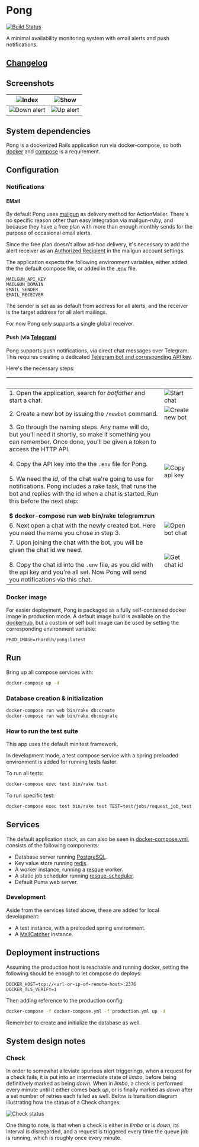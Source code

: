 # Pong

[![Build Status](https://travis-ci.org/rhardih/pong.svg?branch=master)](https://travis-ci.org/rhardih/pong)

A minimal availability monitoring system with email alerts and push notifications.

## [Changelog](https://github.com/rhardih/pong/blob/master/CHANGELOG.md)

## Screenshots

![Index](https://media.githubusercontent.com/media/rhardih/pong/master/screenshots/index.png)|![Show](https://media.githubusercontent.com/media/rhardih/pong/master/screenshots/show.png)
|:-:|:-:|
![Down alert](https://media.githubusercontent.com/media/rhardih/pong/master/screenshots/email_down.png)|![Up alert](https://media.githubusercontent.com/media/rhardih/pong/master/screenshots/email_up.png)

## System dependencies

Pong is a dockerized Rails application run via docker-compose, so both
[docker](https://www.docker.com/get-started) and
[compose](https://docs.docker.com/compose/install/) is a requirement.

## Configuration

### Notifications

#### EMail

By default Pong uses [mailgun](https://www.mailgun.com/) as delivery method for
ActionMailer. There's no specific reason other than easy integration via
mailgun-ruby, and because they have a free plan with more than enough monthly
sends for the purpose of occasional email alerts.

Since the free plan doesn't allow ad-hoc delivery, it's necessary to add the
alert receiver as an [Authorized
Recipient](https://help.mailgun.com/hc/en-us/articles/217531258-Authorized-Recipients)
in the mailgun account settings.

The application expects the following environment variables, either added the
the default compose file, or added in the
[.env](https://github.com/rhardih/pong/blob/master/.env) file.

```
MAILGUN_API_KEY
MAILGUN_DOMAIN
EMAIL_SENDER
EMAIL_RECEIVER
```

The sender is set as as default from address for all alerts, and the receiver is
the target address for all alert mailings.

For now Pong only supports a single global receiver.

#### Push (via [Telegram](telegram.org))

Pong supports push notifications, via direct chat messages over Telegram. This requires creating a dedicated [Telegram bot and corresponding API key](https://core.telegram.org/#bot-api).

Here's the necessary steps:

|&nbsp;|&nbsp;|
|:--|---|
|1. Open the application, search for *botfather* and start a chat. | ![Start chat](https://media.githubusercontent.com/media/rhardih/pong/master/screenshots/telegram0.png)|
|2. Create a new bot by issuing the `/newbot` command. | ![Create new bot](https://media.githubusercontent.com/media/rhardih/pong/master/screenshots/telegram1.png) |
|3. Go through the naming steps. Any name will do, but you'll need it shortly, so make it something you can remember. Once done, you'll be given a token to access the HTTP API.<br><br>4. Copy the API key into the the `.env` file for Pong.<br><br>5. We need the *id*, of the chat we're going to use for notifications. Pong includes a rake task, that runs the bot and replies with the id when a chat is started. Run this before the next step:<br><br>**$ docker-compose run web bin/rake telegram:run** | ![Copy api key](https://media.githubusercontent.com/media/rhardih/pong/master/screenshots/telegram2.png)|
|6. Next open a chat with the newly created bot. Here you need the name you chose in step 3. | ![Open bot chat](https://media.githubusercontent.com/media/rhardih/pong/master/screenshots/telegram3.png)|
|7. Upon joining the chat with the bot, you will be given the chat id we need.<br><br>8. Copy the chat id into the `.env` file, as you did with the api key and you're all set. Now Pong will send you notifications via this chat. | ![Get chat id](https://media.githubusercontent.com/media/rhardih/pong/master/screenshots/telegram4.png)|

### Docker image

For easier deployment, Pong is packaged as a fully self-contained docker image
in production mode. A default image build is available on the
[dockerhub](https://hub.docker.com/r/rhardih/pong), but a custom or self built
image can be used by setting the corresponding environment variable:

```
PROD_IMAGE=rhardih/pong:latest
```

## Run

Bring up all compose services with:

```bash
docker-compose up -d
```

### Database creation & initialization

```bash
docker-compose run web bin/rake db:create
docker-compose run web bin/rake db:migrate
```

### How to run the test suite

This app uses the default minitest framework.

In development mode, a test compose service with a spring preloaded environment
is added for running tests faster.

To run all tests:

```bash
docker-compose exec test bin/rake test
```

To run specific test:

```bash
docker-compose exec test bin/rake test TEST=test/jobs/request_job_test.rb
```

## Services

The default application stack, as can also be seen in
[docker-compose.yml](https://github.com/rhardih/pong/blob/master/docker-compose.yml),
consists of the following components:

* Database server running [PostgreSQL](https://www.postgresql.org/).
* Key value store running [redis](https://redis.io/).
* A worker instance, running a [resque](https://github.com/resque/resque) worker.
* A static job scheduler running
  [resque-scheduler](https://github.com/resque/resque-scheduler).
* Default Puma web server.

### Development

Aside from the services listed above, these are added for local development:

* A test instance, with a preloaded spring environment.
* A [MailCatcher](https://mailcatcher.me/) instance.

## Deployment instructions

Assuming the production host is reachable and running docker, setting the
following should be enough to let compose do deploys:

```
DOCKER_HOST=tcp://<url-or-ip-of-remote-host>:2376
DOCKER_TLS_VERIFY=1
```

Then adding reference to the production config:

```bash
docker-compose -f docker-compose.yml -f production.yml up -d
```

Remember to create and initialize the database as well.

## System design notes

### Check

In order to somewhat alleviate spurious alert triggerings, when a request for a check fails, it is put into an intermediate state of *limbo*, before being definitively marked as being *down*. When in *limbo*, a check is performed every minute until it either comes back *up*, or is finally marked as *down* after a set number of retries each failed as well. Below is transition diagram illustrating how the status of a Check changes:

![Check status](https://media.githubusercontent.com/media/rhardih/pong/master/diagrams/check-status-transition.png)

One thing to note, is that when a check is either in *limbo* or is *down*, its
interval is disregarded, and a request is triggered every time the queue job is
running, which is roughly once every minute.
